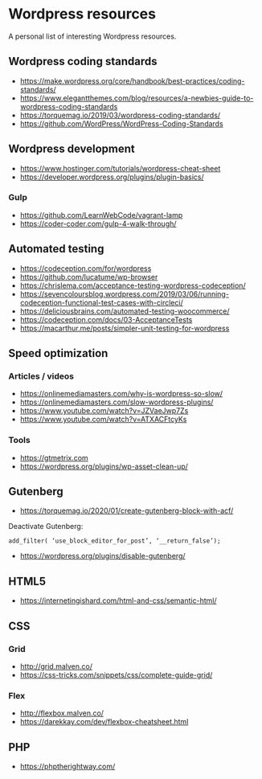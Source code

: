 # Wordpress resources
A personal list of interesting Wordpress resources.

## Wordpress coding standards

- https://make.wordpress.org/core/handbook/best-practices/coding-standards/
- https://www.elegantthemes.com/blog/resources/a-newbies-guide-to-wordpress-coding-standards
- https://torquemag.io/2019/03/wordpress-coding-standards/
- https://github.com/WordPress/WordPress-Coding-Standards

## Wordpress development

- https://www.hostinger.com/tutorials/wordpress-cheat-sheet
- https://developer.wordpress.org/plugins/plugin-basics/

### Gulp

- https://github.com/LearnWebCode/vagrant-lamp
- https://coder-coder.com/gulp-4-walk-through/

## Automated testing

- https://codeception.com/for/wordpress
- https://github.com/lucatume/wp-browser
- https://chrislema.com/acceptance-testing-wordpress-codeception/
- https://sevencoloursblog.wordpress.com/2019/03/06/running-codeception-functional-test-cases-with-circleci/
- https://deliciousbrains.com/automated-testing-woocommerce/
- https://codeception.com/docs/03-AcceptanceTests
- https://macarthur.me/posts/simpler-unit-testing-for-wordpress

## Speed optimization

### Articles / videos

- https://onlinemediamasters.com/why-is-wordpress-so-slow/
- https://onlinemediamasters.com/slow-wordpress-plugins/
- https://www.youtube.com/watch?v=JZVaeJwp7Zs
- https://www.youtube.com/watch?v=ATXACFtcyKs

### Tools

- https://gtmetrix.com
- https://wordpress.org/plugins/wp-asset-clean-up/

## Gutenberg

- https://torquemag.io/2020/01/create-gutenberg-block-with-acf/

Deactivate Gutenberg:
```
add_filter( ‘use_block_editor_for_post’, ‘__return_false’);
```

- https://wordpress.org/plugins/disable-gutenberg/

## HTML5

- https://internetingishard.com/html-and-css/semantic-html/

## CSS

### Grid

- http://grid.malven.co/
- https://css-tricks.com/snippets/css/complete-guide-grid/

### Flex

- http://flexbox.malven.co/
- https://darekkay.com/dev/flexbox-cheatsheet.html

## PHP

- https://phptherightway.com/

